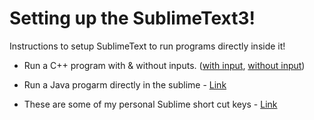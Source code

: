 # Setting up the SublimeText3!
Instructions to setup SublimeText to run programs directly inside it!

* Run a C++ program with & without inputs. ([with input](https://github.com/Akash-Macha/Sublime_settings/blob/master/Run%20C%2B%2B%20program%20with%20Input.txt), [without input](https://github.com/Akash-Macha/Sublime_settings/blob/master/Run%20a%20C%2B%2B%20program%20without%20Input.txt))
  
* Run a Java progarm directly in the sublime - [Link](https://github.com/Akash-Macha/Sublime_settings/blob/master/Run%20a%20Java%20Program.txt)

* These are some of my personal Sublime short cut keys - [Link](https://github.com/Akash-Macha/Sublime_settings/blob/master/sublime-key_bindings)

